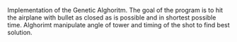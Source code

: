 Implementation of the Genetic Alghoritm. 
The goal of the program is to hit the airplane with bullet as closed as is possible and in shortest possible time.
Alghorimt manipulate angle of tower and timing of the shot to find best solution.
